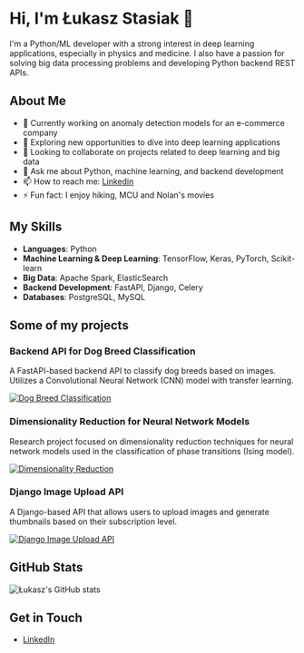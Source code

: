 # Hi, I'm Łukasz Stasiak 👋

I'm a Python/ML developer with a strong interest in deep learning applications, especially in physics and medicine. I also have a passion for solving big data processing problems and developing Python backend REST APIs.

## About Me

- 🔭 Currently working on anomaly detection models for an e-commerce company
- 🌱 Exploring new opportunities to dive into deep learning applications
- 👯 Looking to collaborate on projects related to deep learning and big data
- 💬 Ask me about Python, machine learning, and backend development
- 📫 How to reach me: [Linkedin](https://www.linkedin.com/in/lukasz--stasiak/)
- ⚡ Fun fact: I enjoy hiking, MCU and Nolan's movies

## My Skills

- **Languages**: Python
- **Machine Learning & Deep Learning**: TensorFlow, Keras, PyTorch, Scikit-learn
- **Big Data**: Apache Spark, ElasticSearch
- **Backend Development**: FastAPI, Django, Celery
- **Databases**: PostgreSQL, MySQL

## Some of my projects

### Backend API for Dog Breed Classification
A FastAPI-based backend API to classify dog breeds based on images. Utilizes a Convolutional Neural Network (CNN) model with transfer learning.

[![Dog Breed Classification](https://github-readme-stats.vercel.app/api/pin/?username=lstasiak&repo=StanfordDogs-Classifier-FastApi&theme=radical)](https://github.com/lstasiak/StanfordDogs-Classifier-FastApi)

### Dimensionality Reduction for Neural Network Models
Research project focused on dimensionality reduction techniques for neural network models used in the classification of phase transitions (Ising model).

[![Dimensionality Reduction](https://github-readme-stats.vercel.app/api/pin/?username=lstasiak&repo=ISING_NN_PCA&theme=radical)](https://github.com/lstasiak/ISING_NN_PCA)

### Django Image Upload API
A Django-based API that allows users to upload images and generate thumbnails based on their subscription level.

[![Django Image Upload API](https://github-readme-stats.vercel.app/api/pin/?username=lstasiak&repo=django-image-upload-api&theme=radical)](https://github.com/lstasiak/django-image-upload-api)

## GitHub Stats

![Łukasz's GitHub stats](https://github-readme-stats.vercel.app/api?username=lstasiak&show_icons=true&theme=radical)

## Get in Touch

- [LinkedIn](https://www.linkedin.com/in/lukasz--stasiak/)

